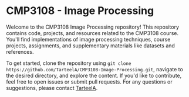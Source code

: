 # CMP3108 - Image Processing

Welcome to the CMP3108 Image Processing repository! This repository contains code, projects, and resources related to the CMP3108 course. You'll find implementations of image processing techniques, course projects, assignments, and supplementary materials like datasets and references.

To get started, clone the repository using `git clone https://github.com/TarteelA/CMP3108-Image-Processing.git`, navigate to the desired directory, and explore the content. If you'd like to contribute, feel free to open issues or submit pull requests. For any questions or suggestions, please contact [TarteelA](https://github.com/TarteelA).
